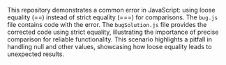 This repository demonstrates a common error in JavaScript: using loose equality (==) instead of strict equality (===) for comparisons.  The `bug.js` file contains code with the error.  The `bugSolution.js` file provides the corrected code using strict equality, illustrating the importance of precise comparison for reliable functionality.  This scenario highlights a pitfall in handling null and other values, showcasing how loose equality leads to unexpected results.